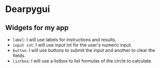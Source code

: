 # Dearpygui
## Widgets for my app
* `label`: I will use labels for instructions and results.
* `input int`: I will use input int for the user's numeric input.
* `button`: I will use buttons to submit the input and another to clear the fields.
* `listbox`: I will use a listbox to list formulas of the circle to calculate.
